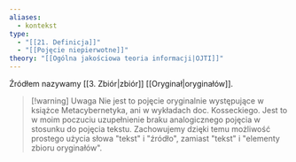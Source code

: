 ```yaml
---
aliases:
  - kontekst
type:
  - "[[21. Definicja]]"
  - "[[Pojęcie niepierwotne]]"
theory: "[[Ogólna jakościowa teoria informacji|OJTI]]"
---
```

Źródłem nazywamy [[3. Zbiór|zbiór]] [[Oryginał|oryginałów]].

> [!warning] Uwaga
> Nie jest to pojęcie oryginalnie występujące w książce Metacybernetyka, ani w wykładach doc. Kosseckiego. Jest to w moim poczuciu uzupełnienie braku analogicznego pojęcia w stosunku do pojęcia tekstu. Zachowujemy dzięki temu możliwość prostego użycia słowa "tekst" i "źródło", zamiast "tekst" i "elementy zbioru oryginałów".

